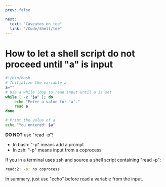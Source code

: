 ```yaml
---
prev: false

next:
  text: "Caveates on tee"
  link: "/Code/Shell/tee"
---
```

# How to let a shell script do not proceed until "a" is input

```bash
#!/bin/bash
# Initialize the variable a
a=""
# Use a while loop to read input until a is set
while [ -z "$a" ]; do
    echo "Enter a value for 'a'."
    read a
done

# Print the value of a
echo "You entered: $a"
```

**DO NOT** use "read -p"!

- In bash:
    "-p" means add a prompt
- In zsh:
    "-p" means input from a coprocess

If you in a terminal uses zsh and source a shell script containing "read -p":

```zsh
read:2: -p: no coprocess
```

In summary, just use "echo" before read a variable from the input.